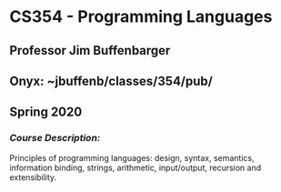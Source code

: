 # CS354 - Programming Languages
## Professor Jim Buffenbarger
## Onyx: ~jbuffenb/classes/354/pub/
## Spring 2020
### _*Course Description:*_ 
Principles of programming languages: design, syntax, semantics, information
binding, strings, arithmetic, input/output, recursion and extensibility.


